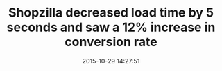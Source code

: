---
layout: post
title:  "Shopzilla decreased load time by 5 seconds and saw a 12% increase in conversion rate"
date:   2015-10-29 14:27:51
img:
 image: "shopzilla-logo.png"
 alt: "Shopzilla Logo"
storySource: "http://velocityconf.com/velocity2009/public/schedule/detail/7709"
categories:
tags: 
 - conversions
---